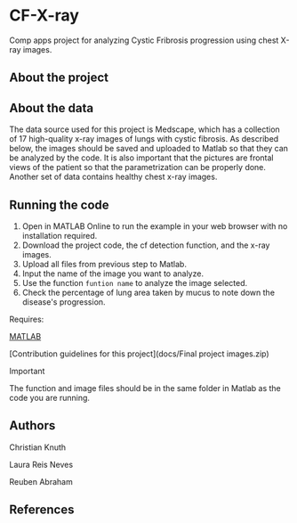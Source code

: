 # CF-X-ray
Comp apps project for analyzing Cystic Fribrosis progression using chest X-ray images.

## About the project

## About the data
The data source used for this project is Medscape, which has a collection of 17 high-quality x-ray images of lungs with cystic fibrosis. As described below, the images should be saved and uploaded to Matlab so that they can be analyzed by the code. It is also important that the pictures are frontal views of the patient so that the parametrization can be properly done. Another set of data contains healthy chest x-ray images.  

## Running the code
1. Open in MATLAB Online to run the example in your web browser with no installation required.
2. Download the project code, the cf detection function, and the x-ray images.
3. Upload all files from previous step to Matlab.
4. Input the name of the image you want to analyze.
5. Use the function `funtion name` to analyze the image selected.
6. Check the percentage of lung area taken by mucus to note down the disease's progression.

Requires:

[MATLAB](https://www.mathworks.com/products/matlab.html)

 [Contribution guidelines for this project](docs/Final project images.zip)
 
>[!IMPORTANT]
>The function and image files should be in the same folder in Matlab as the code you are running.

## Authors
Christian Knuth

Laura Reis Neves

Reuben Abraham
## References

